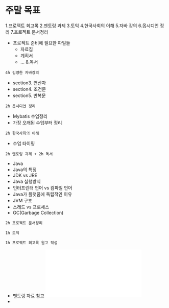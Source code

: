 # 주말 목표
1.프로젝트 회고록
2.멘토링 과제
3.토익
4.한국사회의 이해
5.자바 강의
6.옵시디언 정리
7.프로젝트 문서정리
- 프로젝트 준비에 필요한 파일들
  - 자료집
  - 계획서
  - ...
8.독서

`4h 김영한 자바강의`
- section3. 연산자
- section4. 조건문
- section5. 반복문

`2h 옵시디언 정리`
- Mybatis 수업정리
- 가장 오래된 수업부터 정리

`2h 한국사회의 이해`
- 수업 타이핑

`2h 멘토링 과제 + 2h 독서`
- Java
- Java의 특징
- JDK vs JRE
- Java 실행방식
- 인터프린터 언어 vs 컴파일 언어
- Java가 플랫폼에 독립적인 이유
- JVM 구조
- 스레드 vs 프로세스
- GC(Garbage Collection)

`2h 프로젝트 문서정리`

`1h 토익`

`1h 프로젝트 회고록 원고 작성`
- 멘토링 자료 참고 ![](../image/240411_멘토링.txt)
- 